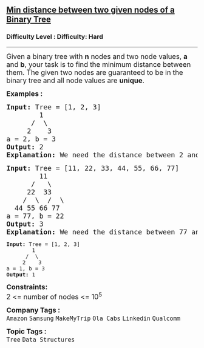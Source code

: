 <h2><a href="https://www.geeksforgeeks.org/problems/min-distance-between-two-given-nodes-of-a-binary-tree/1?page=2&difficulty=Hard&sortBy=submissions">Min distance between two given nodes of a Binary Tree</a></h2><h3>Difficulty Level : Difficulty: Hard</h3><hr><div class="problems_problem_content__Xm_eO"><p><span style="font-size: 18px;">Given a binary tree with <strong>n</strong> nodes and two node values, <strong>a</strong> and <strong>b</strong>, your task is to find the minimum distance between them. The given two nodes are guaranteed to be in the binary tree and all node values are <strong>unique</strong>.<br></span></p>
<p><span style="font-size: 18px;"><strong>Examples :</strong></span></p>
<pre><span style="font-size: 18px;"><strong>Input: </strong>Tree = [1, 2, 3]<strong>
&nbsp;       </strong>1
&nbsp;     /  \
&nbsp;    2    3
a = 2, b = 3
<strong>Output: </strong>2<strong>
Explanation: </strong>We need the distance between 2 and 3. Being at node 2, we need to take two steps ahead in order to reach node 3. The path followed will be: 2 -&gt; 1 -&gt; 3. Hence, the result is 2. </span></pre>
<pre><span style="font-size: 18px;"><strong>Input: </strong>Tree = [11, 22, 33, 44, 55, 66, 77]<strong>
&nbsp;       </strong>11
&nbsp;     /   \
&nbsp;    22  33<br>    /  \  /  \<br>  44 55 66 77
a = 77, b = 22
<strong>Output: </strong>3<strong>
Explanation: </strong>We need the distance between 77 and 22. Being at node 77, we need to take three steps ahead in order to reach node 22. The path followed will be: 77 -&gt; 33 -&gt; 11 -&gt; 22. Hence, the result is 3.<br></span></pre>
<pre><strong>Input: </strong>Tree = [1, 2, 3]<strong>
&nbsp;       </strong>1
&nbsp;     /  \
&nbsp;    2    3
a = 1, b = 3
<strong>Output: </strong>1</pre>
<p dir="ltr"><span style="font-size: 18px;"><strong>Constraints:</strong><br>2 &lt;= number of nodes &lt;= 10<sup>5</sup><br></span></p></div><p><span style=font-size:18px><strong>Company Tags : </strong><br><code>Amazon</code>&nbsp;<code>Samsung</code>&nbsp;<code>MakeMyTrip</code>&nbsp;<code>Ola Cabs</code>&nbsp;<code>Linkedin</code>&nbsp;<code>Qualcomm</code>&nbsp;<br><p><span style=font-size:18px><strong>Topic Tags : </strong><br><code>Tree</code>&nbsp;<code>Data Structures</code>&nbsp;